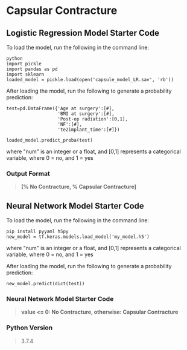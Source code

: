 # Capsular Contracture

## Logistic Regression Model Starter Code
To load the model, run the following in the command line:
```
python
import pickle
import pandas as pd
import sklearn
loaded_model = pickle.load(open('capsule_model_LR.sav', 'rb'))
```

After loading the model, run the following to generate a probability prediction:
```
test=pd.DataFrame({'Age at surgery':[#],
                   'BMI at surgery':[#],
                   'Post-op radiation':[0,1],
                   'NF':[#],
                   'te2implant_time':[#]})
                   
loaded_model.predict_proba(test)
```
where "num" is an integer or a float, and [0,1] represents a categorical variable, where 0 = no, and 1 = yes

### Output Format
>**[% No Contracture, % Capsular Contracture]**

## Neural Network Model Starter Code
To load the model, run the following in the command line:
```
pip install pyyaml h5py
new_model = tf.keras.models.load_model('my_model.h5')
```
where "num" is an integer or a float, and [0,1] represents a categorical variable, where 0 = no, and 1 = yes

After loading the model, run the following to generate a probability prediction:
```
new_model.predict(dict(test))
```

###  Neural Network Model Starter Code
>**value <= 0: No Contracture, otherwise: Capsular Contracture**


### Python Version
>3.7.4

